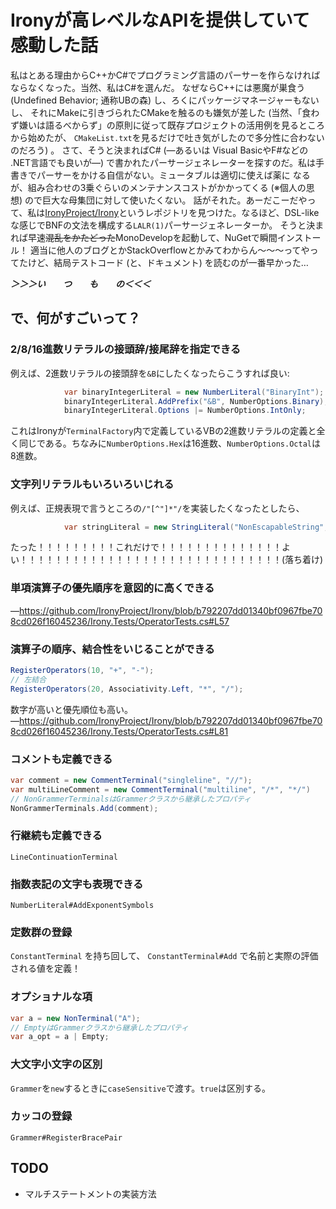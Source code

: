 # Ironyが高レベルなAPIを提供していて感動した話
私はとある理由からC++かC#でプログラミング言語のパーサーを作らなければならなくなった。当然、私はC#を選んだ。
なぜならC++には悪魔が巣食う (Undefined Behavior; 通称UBの森) し、ろくにパッケージマネージャーもないし、
それにMakeに引きづられたCMakeを触るのも嫌気が差した (当然、「食わず嫌いは語るべからず」の原則に従って既存プロジェクトの活用例を見るところから始めたが、
`CMakeList.txt`を見るだけで吐き気がしたので多分性に合わないのだろう) 。
さて、そうと決まればC# (―あるいは Visual BasicやF#などの .NET言語でも良いが―) で書かれたパーサージェネレーターを探すのだ。私は手書きでパーサーをかける自信がない。ミュータブルは適切に使えば薬に
なるが、組み合わせの3乗ぐらいのメンテナンスコストがかかってくる (※個人の思想) ので巨大な母集団に対して使いたくない。
話がそれた。あーだこーだやって、私は[IronyProject/Irony](https://github.com/IronyProject/Irony)というレポジトリを見つけた。なるほど、DSL-likeな感じでBNFの文法を構成する`LALR(1)`パーサージェネレーターか。
そうと決まれば早速~~混乱をかたどった~~MonoDevelopを起動して、NuGetで瞬間インストール！
適当に他人のブログとかStackOverflowとかみてわからん〜〜〜ってやってたけど、結局テストコード (と、ドキュメント) を読むのが一番早かった…

***＞＞＞い　　つ　　も　　の＜＜＜***

## で、何がすごいって？
### 2/8/16進数リテラルの接頭辞/接尾辞を指定できる

例えば、2進数リテラルの接頭辞を`&B`にしたくなったらこうすれば良い:
```cs
            var binaryIntegerLiteral = new NumberLiteral("BinaryInt");
            binaryIntegerLiteral.AddPrefix("&B", NumberOptions.Binary);
            binaryIntegerLiteral.Options |= NumberOptions.IntOnly;
```
これはIronyが`TerminalFactory`内で定義しているVBの2進数リテラルの定義と全く同じである。ちなみに`NumberOptions.Hex`は16進数、`NumberOptions.Octal`は8進数。

### 文字列リテラルもいろいろいじれる
例えば、正規表現で言うところの`/"[^"]*"/`を実装したくなったとしたら、
```cs
            var stringLiteral = new StringLiteral("NonEscapableString", "\"" StringOptions.NoEscapes);
```

たった！！！！！！！！！これだけで！！！！！！！！！！！！！！よい！！！！！！！！！！！！！！！！！！！！！！！！！！！！！！(落ち着け)

### 単項演算子の優先順序を意図的に高くできる
―https://github.com/IronyProject/Irony/blob/b792207dd01340bf0967fbe708cd026f16045236/Irony.Tests/OperatorTests.cs#L57

### 演算子の順序、結合性をいじることができる
```cs
RegisterOperators(10, "+", "-");
// 左結合
RegisterOperators(20, Associativity.Left, "*", "/");
```
数字が高いと優先順位も高い。
―https://github.com/IronyProject/Irony/blob/b792207dd01340bf0967fbe708cd026f16045236/Irony.Tests/OperatorTests.cs#L81

### コメントも定義できる
```cs
var comment = new CommentTerminal("singleline", "//");
var multiLineComment = new CommentTerminal("multiline", "/*", "*/")
// NonGrammerTerminalsはGrammerクラスから継承したプロパティ
NonGrammerTerminals.Add(comment);
```

### 行継続も定義できる
`LineContinuationTerminal`

### 指数表記の文字も表現できる
`NumberLiteral#AddExponentSymbols`

### 定数群の登録
`ConstantTerminal` を持ち回して、 `ConstantTerminal#Add` で名前と実際の評価される値を定義！

### オプショナルな項
```cs
var a = new NonTerminal("A");
// EmptyはGrammerクラスから継承したプロパティ
var a_opt = a | Empty;
```

### 大文字小文字の区別
`Grammer`を`new`するときに`caseSensitive`で渡す。`true`は区別する。

### カッコの登録
`Grammer#RegisterBracePair`


## TODO
* マルチステートメントの実装方法

